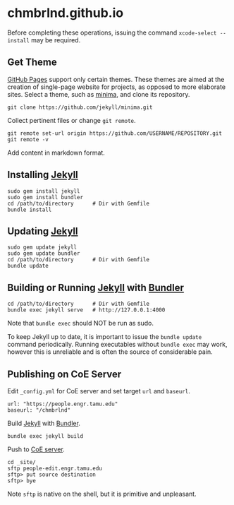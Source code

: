 # chmbrlnd.github.io

Before completing these operations, issuing the command ``xcode-select --install`` may be required.


## Get Theme

[GitHub Pages](https://pages.github.com/) support only certain themes.
These themes are aimed at the creation of single-page website for projects, as opposed to more elaborate sites.
Select a theme, such as [minima](https://github.com/jekyll/minima), and clone its repository.
```
git clone https://github.com/jekyll/minima.git
```
Collect pertinent files or change ```git remote```.
```
git remote set-url origin https://github.com/USERNAME/REPOSITORY.git
git remote -v
```
Add content in markdown format.


## Installing [Jekyll](http://jekyllrb.com/)

```
sudo gem install jekyll
sudo gem install bundler
cd /path/to/directory      # Dir with Gemfile
bundle install
```


## Updating [Jekyll](http://jekyllrb.com/)

```
sudo gem update jekyll
sudo gem update bundler
cd /path/to/directory      # Dir with Gemfile
bundle update
```

## Building or Running [Jekyll](http://jekyllrb.com/) with [Bundler](http://bundler.io/)

```
cd /path/to/directory      # Dir with Gemfile
bundle exec jekyll serve   # http://127.0.0.1:4000
```

Note that ```bundle exec``` should NOT be run as sudo.

To keep Jekyll up to date, it is important to issue the ```bundle update``` command periodically.
Running executables without ```bundle exec``` may work, however this is unreliable and is often the source of considerable pain.


## Publishing on CoE Server

Edit ```_config.yml``` for CoE server and set target ```url``` and ```baseurl```.
```
url: "https://people.engr.tamu.edu"
baseurl: "/chmbrlnd"
```

Build [Jekyll](http://jekyllrb.com/) with [Bundler](http://bundler.io/).
```
bundle exec jekyll build
```

Push to [CoE server](https://bit.ly/engr-people-site-instructions).
```
cd _site/
sftp people-edit.engr.tamu.edu
sftp> put source destination
sftp> bye
```

Note ```sftp``` is native on the shell, but it is primitive and unpleasant.
